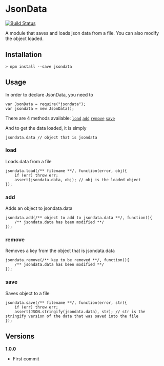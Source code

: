 # JsonData

[![Build Status](https://travis-ci.org/joeyism/node-jsondata.svg?branch=master)](https://travis-ci.org/joeyism/node-jsondata)

A module that saves and loads json data from a file. You can also modify the object loaded.

## Installation

    > npm install --save jsondata

## Usage
In order to declare JsonData, you need to 

    var JsonData = require("jsondata");
    var jsondata = new JsonData();

There are 4 methods available:
[`load`](#load)
[`add`](#add)
[`remove`](#remove)
[`save`](#save)

And to get the data loaded, it is simply

    jsondata.data // object that is jsondata

### load
Loads data from a file

    jsondata.load(/** filename **/, function(error, obj){
        if (err) throw err;
        assert(jsondata.data, obj); // obj is the loaded object
    });

### add
Adds an object to jsondata.data

    jsondata.add(/** object to add to jsondata.data **/, function(){
        /** jsondata.data has been modified **/
    });

### remove 
Removes a key from the object that is jsondata.data

    jsondata.remove(/** key to be removed **/, function(){
        /** jsondata.data has been modified **/
    });

### save
Saves object to a file

    jsondata.save(/** filename **/, function(error, str){
        if (err) throw err;
        assert(JSON.stringify(jsondata.data), str); // str is the stringify version of the data that was saved into the file
    });

## Versions
**1.0.0**
* First commit
